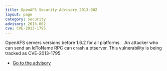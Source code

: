 ```yaml
---
title: OpenAFS Security Advisory 2013-002
layout: page
category: security
advisory: 2013-002
cve: CVE-2013-1795
---
```



OpenAFS servers versions before 1.6.2 for all platforms.   An attacker
who can send an IdToName RPC can crash a ptserver. This vulnerability is
being tracked as CVE-2013-1795.

-   [Go to the advisory](/security/OPENAFS-SA-2013-002.txt)

